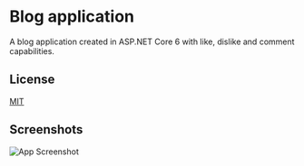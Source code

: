 
# Blog application
A blog application created in ASP.NET Core 6 with like, dislike and comment capabilities. 


## License

[MIT](https://choosealicense.com/licenses/mit/)




## Screenshots

![App Screenshot](https://imgur.com/e84lCxR)


